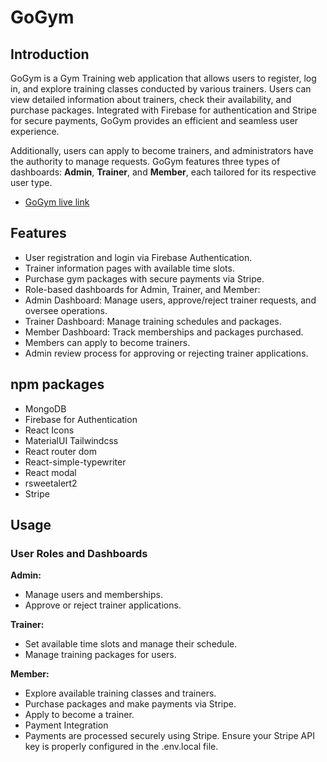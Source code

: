 # GoGym
## Introduction

GoGym is a Gym Training web application that allows users to register, log in, and explore training classes conducted by various trainers. Users can view detailed information about trainers, check their availability, and purchase packages. Integrated with Firebase for authentication and Stripe for secure payments, GoGym provides an efficient and seamless user experience.

Additionally, users can apply to become trainers, and administrators have the authority to manage requests. GoGym features three types of dashboards: **Admin**, **Trainer**, and **Member**, each tailored for its respective user type.

- [GoGym live link](https://gogym-652df.web.app) 


## Features

* User registration and login via Firebase Authentication.
* Trainer information pages with available time slots.
* Purchase gym packages with secure payments via Stripe.
* Role-based dashboards for Admin, Trainer, and Member:
* Admin Dashboard: Manage users, approve/reject trainer requests, and oversee operations.
* Trainer Dashboard: Manage training schedules and packages.
* Member Dashboard: Track memberships and packages purchased.
* Members can apply to become trainers.
* Admin review process for approving or rejecting trainer applications.


## npm packages

* MongoDB
* Firebase for Authentication
* React  Icons
* MaterialUI Tailwindcss
* React router dom
* React-simple-typewriter
* React modal
* rsweetalert2
* Stripe

## Usage

### User Roles and Dashboards
**Admin:**

* Manage users and memberships.
* Approve or reject trainer applications.

**Trainer:**

* Set available time slots and manage their schedule.
* Manage training packages for users.

**Member:**

* Explore available training classes and trainers.
* Purchase packages and make payments via Stripe.
* Apply to become a trainer.
* Payment Integration
* Payments are processed securely using Stripe. Ensure your Stripe API key is properly configured in the .env.local file.    

